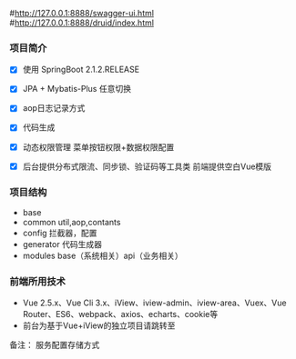 
#http://127.0.0.1:8888/swagger-ui.html
#http://127.0.0.1:8888/druid/index.html


### 项目简介 
- [x] 使用 SpringBoot 2.1.2.RELEASE
- [x] JPA + Mybatis-Plus 任意切换
- [x] aop日志记录方式
- [x] 代码生成 
- [x] 动态权限管理 菜单按钮权限+数据权限配置
- [x] 后台提供分布式限流、同步锁、验证码等工具类 前端提供空白Vue模版


### 项目结构 
- base 
- common util,aop,contants
- config 拦截器，配置
- generator 代码生成器
- modules	base（系统相关）api（业务相关）



### 前端所用技术
- Vue 2.5.x、Vue Cli 3.x、iView、iview-admin、iview-area、Vuex、Vue Router、ES6、webpack、axios、echarts、cookie等
- 前台为基于Vue+iView的独立项目请跳转至


备注：
	服务配置存储方式
	
